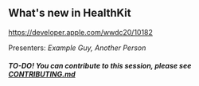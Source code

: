 ## What's new in HealthKit

https://developer.apple.com/wwdc20/10182

Presenters: _Example Guy, Another Person_

##### TO-DO! You can contribute to this session, please see [CONTRIBUTING.md](CONTRIBUTING.md)
